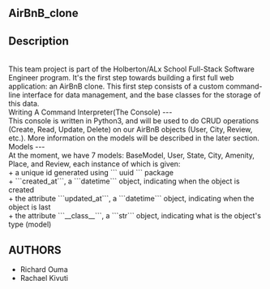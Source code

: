AirBnB_clone
---
Description
---
<br>
This team project is part of the Holberton/ALx  School Full-Stack Software Engineer program. It's the first step towards building a first full web application: an AirBnB clone. This first step consists of a custom command-line interface for data management, and the base classes for the storage of this data.
<br>
Writing A Command Interpreter(The Console)
---
<br>
This console is written in Python3, and will be used to do CRUD operations (Create, Read, Update, Delete) on our AirBnB objects (User, City, Review, etc.). More information on the models will be described in the later section.
<br>
Models
---
<br>
At the moment, we have 7 models: BaseModel, User, State, City, Amenity, Place, and Review, each instance of which is given:<br>
+ a unique id generated using ``` uuid ``` package
<br>
+  ```created_at```, a ```datetime``` object, indicating when the object is created<br>
+ the attribute ```updated_at```, a ```datetime``` object, indicating when the object is last<br>
+ the attribute ```__class__```, a ```str``` object, indicating what is the object's type (model)<br>

AUTHORS
---
+ Richard Ouma
+ Rachael Kivuti

